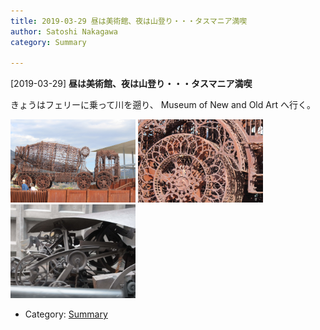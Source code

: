 ```yaml
---
title: 2019-03-29 昼は美術館、夜は山登り・・・タスマニア満喫
author: Satoshi Nakagawa
category: Summary

---
```


[2019-03-29] **昼は美術館、夜は山登り・・・タスマニア満喫** 

 きょうはフェリーに乗って川を遡り、
Museum of New and Old Art へ行く。

<img src="/pict/2019-03-29-mona-1.jpg" alt="" width="200"/>
<img src="/pict/2019-03-29-mona-2.jpg" alt="" width="200"/>
<img src="./pict/2019-03-29-mona-3.jpg" alt="" width="200"/>

- Category: [Summary](https://merapano.github.io/categories.html#Summary)

